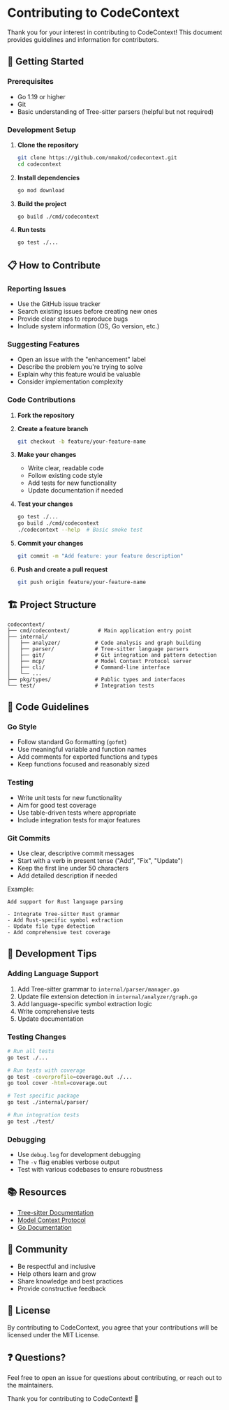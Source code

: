 # Contributing to CodeContext

Thank you for your interest in contributing to CodeContext! This document provides guidelines and information for contributors.

## 🚀 Getting Started

### Prerequisites

- Go 1.19 or higher
- Git
- Basic understanding of Tree-sitter parsers (helpful but not required)

### Development Setup

1. **Clone the repository**
   ```bash
   git clone https://github.com/nmakod/codecontext.git
   cd codecontext
   ```

2. **Install dependencies**
   ```bash
   go mod download
   ```

3. **Build the project**
   ```bash
   go build ./cmd/codecontext
   ```

4. **Run tests**
   ```bash
   go test ./...
   ```

## 📋 How to Contribute

### Reporting Issues

- Use the GitHub issue tracker
- Search existing issues before creating new ones
- Provide clear steps to reproduce bugs
- Include system information (OS, Go version, etc.)

### Suggesting Features

- Open an issue with the "enhancement" label
- Describe the problem you're trying to solve
- Explain why this feature would be valuable
- Consider implementation complexity

### Code Contributions

1. **Fork the repository**
2. **Create a feature branch**
   ```bash
   git checkout -b feature/your-feature-name
   ```

3. **Make your changes**
   - Write clear, readable code
   - Follow existing code style
   - Add tests for new functionality
   - Update documentation if needed

4. **Test your changes**
   ```bash
   go test ./...
   go build ./cmd/codecontext
   ./codecontext --help  # Basic smoke test
   ```

5. **Commit your changes**
   ```bash
   git commit -m "Add feature: your feature description"
   ```

6. **Push and create a pull request**
   ```bash
   git push origin feature/your-feature-name
   ```

## 🏗️ Project Structure

```
codecontext/
├── cmd/codecontext/         # Main application entry point
├── internal/
│   ├── analyzer/           # Code analysis and graph building
│   ├── parser/             # Tree-sitter language parsers
│   ├── git/                # Git integration and pattern detection
│   ├── mcp/                # Model Context Protocol server
│   ├── cli/                # Command-line interface
│   └── ...
├── pkg/types/              # Public types and interfaces
└── test/                   # Integration tests
```

## 🎯 Code Guidelines

### Go Style

- Follow standard Go formatting (`gofmt`)
- Use meaningful variable and function names
- Add comments for exported functions and types
- Keep functions focused and reasonably sized

### Testing

- Write unit tests for new functionality
- Aim for good test coverage
- Use table-driven tests where appropriate
- Include integration tests for major features

### Git Commits

- Use clear, descriptive commit messages
- Start with a verb in present tense ("Add", "Fix", "Update")
- Keep the first line under 50 characters
- Add detailed description if needed

Example:
```
Add support for Rust language parsing

- Integrate Tree-sitter Rust grammar
- Add Rust-specific symbol extraction
- Update file type detection
- Add comprehensive test coverage
```

## 🔧 Development Tips

### Adding Language Support

1. Add Tree-sitter grammar to `internal/parser/manager.go`
2. Update file extension detection in `internal/analyzer/graph.go`
3. Add language-specific symbol extraction logic
4. Write comprehensive tests
5. Update documentation

### Testing Changes

```bash
# Run all tests
go test ./...

# Run tests with coverage
go test -coverprofile=coverage.out ./...
go tool cover -html=coverage.out

# Test specific package
go test ./internal/parser/

# Run integration tests
go test ./test/
```

### Debugging

- Use `debug.log` for development debugging
- The `-v` flag enables verbose output
- Test with various codebases to ensure robustness

## 📚 Resources

- [Tree-sitter Documentation](https://tree-sitter.github.io/tree-sitter/)
- [Model Context Protocol](https://modelcontextprotocol.io/)
- [Go Documentation](https://golang.org/doc/)

## 🤝 Community

- Be respectful and inclusive
- Help others learn and grow
- Share knowledge and best practices
- Provide constructive feedback

## 📄 License

By contributing to CodeContext, you agree that your contributions will be licensed under the MIT License.

## ❓ Questions?

Feel free to open an issue for questions about contributing, or reach out to the maintainers.

Thank you for contributing to CodeContext! 🎉